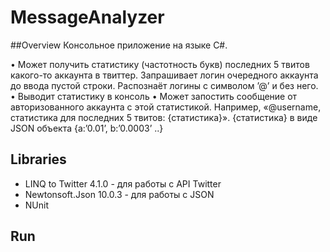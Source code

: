 # MessageAnalyzer

##Overview
Консольное приложение на языке C#. 

•	Может получить статистику (частотность букв) последних 5 твитов какого-то аккаунта в твиттер.
  Запрашивает логин очередного аккаунта до ввода пустой строки. Распознаёт логины с символом ’@’ и без него.	
• Выводит статистику в консоль
•	Может запостить сообщение от авторизованного аккаунта с этой статистикой.
  Например, «@username, статистика для последних 5 твитов: {статистика}».
  {статистика} в виде JSON объекта {a:’0.01’, b:’0.0003’ ..} 

## Libraries
* LINQ to Twitter 4.1.0 - для работы с API Twitter
* Newtonsoft.Json 10.0.3 - для работы с JSON 
* NUnit

## Run
